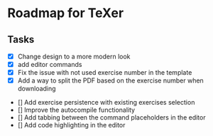 # Roadmap for TeXer

## Tasks

- [x] Change design to a more modern look
- [x] add editor commands
- [x] Fix the issue with not used exercise number in the template
- [x] Add a way to split the PDF based on the exercise number when downloading
- [] Add exercise persistence with existing exercises selection
- [] Improve the autocompile functionality
- [] Add tabbing between the command placeholders in the editor
- [] Add code highlighting in the editor